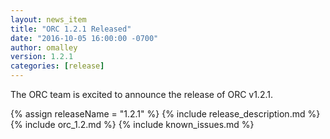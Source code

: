 ```yaml
---
layout: news_item
title: "ORC 1.2.1 Released"
date: "2016-10-05 16:00:00 -0700"
author: omalley
version: 1.2.1
categories: [release]
---
```


The ORC team is excited to announce the release of ORC v1.2.1.

{% assign releaseName = "1.2.1" %}
{% include release_description.md %}
{% include orc_1.2.md %}
{% include known_issues.md %}
